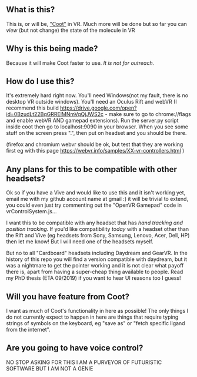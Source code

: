 ## What is this?

This is, or will be, ["Coot"](https://www2.mrc-lmb.cam.ac.uk/personal/pemsley/coot/) in VR. Much more will be done but so far you can *view* (but not change) the state of the molecule in VR

## Why is this being made?

Because it will make Coot faster to use. *It is not for outreach.*

## How do I use this?

It's extremely hard right now. You'll need Windows(not my fault, there is no desktop VR outside windows). You'll need an Oculus Rift and webVR (I recommend this build https://drive.google.com/open?id=0BzudLt22BqGRRElMNmVqQjJWS2c - make sure to go to chrome://flags and enable webVR AND gamepad extensions). Run the server.py script inside coot then go to localhost:9090 in your browser. When you see some stuff on the screen press ".", then put on headset and you should be there.

(firefox and chromium webvr should be ok, but test that they are working first eg with this page https://webvr.info/samples/XX-vr-controllers.html )

## Any plans for this to be compatible with other headsets?

Ok so if you have a Vive and would like to use this and it isn't working yet, email me with my github account name at gmail :) it will be trivial to extend, you could even just try commenting out the "OpenVR Gamepad" code in vrControlSystem.js...

I want this to be compatible with any headset that has *hand tracking and position tracking*. If you'd like compatibility *today* with a headset other than the Rift and Vive (eg headsets from Sony, Samsung, Lenovo, Acer, Dell, HP) then let me know! But I will need one of the headsets myself.

But no to all "Cardboard" headsets including Daydream and GearVR. In the history of this repo you will find a version compatible with daydream, but it was a nightmare to get the pointer working and it is not clear what payoff there is, apart from having a super-cheap thing available to people. Read my PhD thesis (ETA 09/2019) if you want to hear UI reasons too I guess!

## Will you have feature <x> from Coot?

I want as much of Coot's functionality in here as possible! The only things I do not currently expect to happen in here are things that require typing strings of symbols on the keyboard, eg "save as" or "fetch specific ligand from the internet".

## Are you going to have voice control?

NO STOP ASKING FOR THIS I AM A PURVEYOR OF FUTURISTIC SOFTWARE BUT I AM NOT A GENIE
